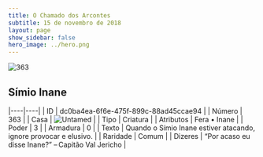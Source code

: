 ```yaml
---
title: O Chamado dos Arcontes
subtitle: 15 de novembro de 2018
layout: page
show_sidebar: false
hero_image: ../hero.png
---
```


![363](https://cdn.keyforgegame.com/media/card_front/pt/341_363_3RCHH4F7H4XF_pt.png)

## Símio Inane

|----|----|
| ID | dc0ba4ea-6f6e-475f-899c-88ad45ccae94 |
| Número | 363 |
| Casa | ![Untamed](https://archonarcana.com/images/thumb/b/bd/Untamed.png/22px-Untamed.png "Indomados") |
| Tipo | Criatura |
| Atributos | Fera • Inane |
| Poder | 3 |
| Armadura | 0 |
| Texto | Quando o Símio Inane estiver atacando, ignore provocar e elusivo. |
| Raridade | Comum |
| Dizeres | “Por acaso eu disse Inane?” – Capitão Val Jericho |
